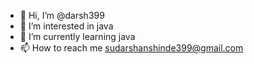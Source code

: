 - 👋 Hi, I’m @darsh399
- 👀 I’m interested in java
- 🌱 I’m currently learning java
- 📫 How to reach me sudarshanshinde399@gmail.com

<!---
darsh399/darsh399 is a ✨ special ✨ repository because its `README.md` (this file) appears on your GitHub profile.
You can click the Preview link to take a look at your changes.
--->
